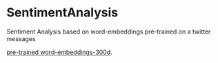 # SentimentAnalysis
Sentiment Analysis based on word-embeddings pre-trained on a twitter messages

[pre-trained word-embeddings-300d](https://mega.nz/#!u4hFAJpK!UeZ5ERYod-SwrekW-qsPSsl-GYwLFQkh06lPTR7K93I).
